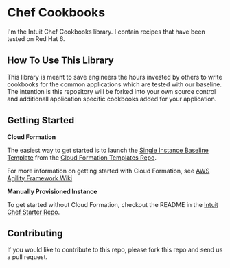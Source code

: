Chef Cookbooks
==============

I'm the Intuit Chef Cookbooks library.  I contain recipes that have been tested on Red Hat 6.

How To Use This Library
-----------------------

This library is meant to save engineers the hours invested by others to write cookbooks for the common applications which are tested with our baseline.  The intention is this repository will be forked into your own source control and additionall application specific cookbooks added for your application.

Getting Started
---------------

**Cloud Formation**

The easiest way to get started is to launch the [Single Instance Baseline Template](https://github.com/live-community/cloud_formation_templates/blob/master/classic/single_instances/chef/base_instance_with_chef.json) from the [Cloud Formation Templates Repo](https://github.com/live-community/cloud_formation_templates).

For more information on getting started with Cloud Formation, see [AWS Agility Framework Wiki](https://github.com/live-community/aws-agility-framework/wiki/Getting-Started)

**Manually Provisioned Instance**

To get started without Cloud Formation, checkout the README in the [Intuit Chef Starter Repo](https://github.com/live-community/chef-repo/blob/master/README.md).

Contributing
------------
If you would like to contribute to this repo, please fork this repo and send us a pull request.
